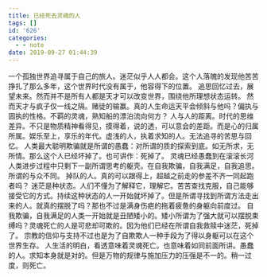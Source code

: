 ```yaml
---
title: 已经死去灵魂的人
tags: []
id: '626'
categories:
  - - note
date: 2019-09-27 01:44:39
---
```


一个孤独世界追寻属于自己的旅人。迷茫似乎人人都会。这个人落魄的发现他苦苦挣扎了那么多年，这个世界时代没有属于，他容得下的位置。 追思回忆过去，展望未来。然而并不是所有人都是天才可以改变世界，围绕他所理想状态运转。 然而天才与疯子仅一线之隔。赌徒的输赢。真的人生命运天平会倾斜与他吗？偏执与固执的性格。不羁的灵魂，熟知船的漂泊流向何方？ 人与人的距离。时代的思维差异。不只是物质精神看得见，摸得着，说的透，可以意会的差距。而是心的归属所属。娱乐至上，享乐的年代。虚浅的人，执着求知的人。无法追寻的苦思与回忆。 人类最大聪明欺骗就是所谓的愚蠢：对所谓的质的探索到底。如无所求，无所情。那么这个人已经坏掉了。也可讲作：死掉了。 灵魂已经愚蠢到在滚滚长河人类进步过程中只剩下一副所谓思考的躯壳。在自我欺骗，自我满足，自我追思。所谓的与众不同。 掉队的人。真的可以跟得上，超越之前走的参差不齐一同起跑者吗？ 迷茫是种状态。人们不懂为了解释它，理解它。苦苦查找克服，自己能够接受它的方式。持续这种状态的人一开始就坏掉了。但是所谓寻找到所谓方法走出来的人。就真的摆脱了吗？那也不过是满身伤疤的拖着疲惫的身躯向前度过。 自我欺骗，自我满足的人类一开始就是丑陋矮小的。矮小所谓为了强大就可以摆脱束缚吗？灵魂死亡的人是可悲却可欺的。因为他们已经在所谓自我救赎中迷茫，死掉了。 宗教的信仰与支持不过也是为了自欺欺人一种手段为了得以身躯可以在这个世界生存。 人生活的明白，看透意味着灵魂死亡。也意味着如同前面所讲。愚蠢的人。求知本身就是对的。但是万物的规律与施加压力的压强是不一的。稍一过度，则死亡。